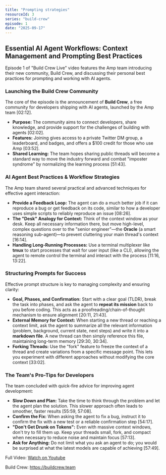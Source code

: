 ```yaml
---
title: "Prompting strategies"
resourceId: 3
series: "build-crew"
episode: 1
date: "2025-09-17"
---
```


## Essential AI Agent Workflows: Context Management and Prompting Best Practices

Episode 1 of "Build Crew Live" video features the Amp team introducing their new community, Build Crew, and discussing their personal best practices for prompting and working with AI agents.

### **Launching the Build Crew Community**

The core of the episode is the announcement of **Build Crew**, a free community for developers shipping with AI agents, launched by the Amp team [02:12].

* **Purpose:** The community aims to connect developers, share knowledge, and provide support for the challenges of building with agents [02:02].
* **Features:** Joining gives access to a private Twitter DM group, a leaderboard, and badges, and offers a \$100 credit for those who use Amp [03:52].
* **Shared Learning:** The team hopes sharing public threads will become a standard way to move the industry forward and combat "imposter syndrome" by normalizing the learning process [51:43].

### **AI Agent Best Practices & Workflow Strategies**

The Amp team shared several practical and advanced techniques for effective agent interaction:

* **Provide a Feedback Loop:** The agent can do a much better job if it can reproduce a bug or get feedback on its code, similar to how a developer uses simple scripts to reliably reproduce an issue [08:26].
* **The "Desk" Analogy for Context:** Think of the context window as your desk. Keep all necessary information there, but move high-level, complex questions over to the "senior engineer"—the **Oracle** (a smart reasoning sub-agent)—to prevent cluttering your main thread's context [16:14].
* **Handling Long-Running Processes:** Use a terminal multiplexer like **tmux** to start processes that wait for user input (like a CLI), allowing the agent to remote control the terminal and interact with the process [11:16, 13:22].

### **Structuring Prompts for Success**

Effective prompt structure is key to managing complexity and ensuring clarity:

* **Goal, Phases, and Confirmation:** Start with a clear goal (TLDR), break the task into phases, and ask the agent to **repeat its mission** back to you before coding. This acts as a proofreading/chain-of-thought mechanism to ensure alignment [20:11, 21:43].
* **External Memory for Context:** When starting a new thread or reaching a context limit, ask the agent to summarize all the relevant information (problem, background, current state, next steps) and write it into a **markdown file**. A new thread can then simply reference this file, maintaining long-term memory [29:30, 30:34].
* **Forking Threads:** Use the "fork" feature to freeze the context of a thread and create variations from a specific message point. This lets you experiment with different approaches without modifying the core context [33:02].

### **The Team's Pro-Tips for Developers**

The team concluded with quick-fire advice for improving agent development:

* **Slow Down and Plan:** Take the time to think through the problem and let the agent plan the solution. This slower approach often leads to smoother, faster results [55:59, 57:08].
* **Confirm the Fix:** When asking the agent to fix a bug, instruct it to confirm the fix with a new test or a reliable confirmation step [54:17].
* **"Don't Get Drunk on Tokens":** Even with massive context windows, don't try to fill them up. Keep your threads small, fork, and compact when necessary to reduce noise and maintain focus [57:13].
* **Ask for Anything:** Do not limit what you ask an agent to do; you would be surprised at what the latest models are capable of achieving [57:49].

Full Video: [Watch on Youtube](https://www.youtube.com/watch?v=VkV4p-eDPmM&list=PL6zLuuRVa1_g_ieW4LnrwhVo6bNHmRwEA&)

Build Crew: <https://buildcrew.team>
